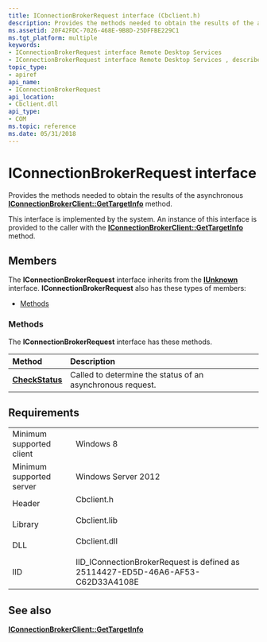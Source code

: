 ```yaml
---
title: IConnectionBrokerRequest interface (Cbclient.h)
description: Provides the methods needed to obtain the results of the asynchronous IConnectionBrokerClient GetTargetInfo method.
ms.assetid: 20F42FDC-7026-468E-9B8D-25DFFBE229C1
ms.tgt_platform: multiple
keywords:
- IConnectionBrokerRequest interface Remote Desktop Services
- IConnectionBrokerRequest interface Remote Desktop Services , described
topic_type:
- apiref
api_name:
- IConnectionBrokerRequest
api_location:
- Cbclient.dll
api_type:
- COM
ms.topic: reference
ms.date: 05/31/2018
---
```


# IConnectionBrokerRequest interface

Provides the methods needed to obtain the results of the asynchronous [**IConnectionBrokerClient::GetTargetInfo**](iconnectionbrokerclient-gettargetinfo.md) method.

This interface is implemented by the system. An instance of this interface is provided to the caller with the [**IConnectionBrokerClient::GetTargetInfo**](iconnectionbrokerclient-gettargetinfo.md) method.

## Members

The **IConnectionBrokerRequest** interface inherits from the [**IUnknown**](/windows/desktop/api/unknwn/nn-unknwn-iunknown) interface. **IConnectionBrokerRequest** also has these types of members:

-   [Methods](#methods)

### Methods

The **IConnectionBrokerRequest** interface has these methods.



| Method                                                      | Description                                                           |
|:------------------------------------------------------------|:----------------------------------------------------------------------|
| [**CheckStatus**](iconnectionbrokerrequest-checkstatus.md) | Called to determine the status of an asynchronous request.<br/> |



 

## Requirements



|                                     |                                                                                             |
|-------------------------------------|---------------------------------------------------------------------------------------------|
| Minimum supported client<br/> | Windows 8<br/>                                                                        |
| Minimum supported server<br/> | Windows Server 2012<br/>                                                              |
| Header<br/>                   | <dl> <dt>Cbclient.h</dt> </dl>       |
| Library<br/>                  | <dl> <dt>Cbclient.lib</dt> </dl>     |
| DLL<br/>                      | <dl> <dt>Cbclient.dll</dt> </dl>     |
| IID<br/>                      | IID\_IConnectionBrokerRequest is defined as 25114427-ED5D-46A6-AF53-C62D33A4108E<br/> |



## See also

<dl> <dt>

[**IConnectionBrokerClient::GetTargetInfo**](iconnectionbrokerclient-gettargetinfo.md)
</dt> </dl>

 

